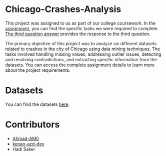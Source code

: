 # Chicago-Crashes-Analysis
This project was assigned to us as part of our college coursework. In the [assignment](https://github.com/Ahmad-AM0/Chicago-Crashes-Analysis/blob/main/Homework.pdf), you can find the specific tasks we were required to complete. [The third question answer](https://github.com/Ahmad-AM0/Chicago-Crashes-Analysis/blob/main/Third%20question%20answer.pdf) provides the response to the third question.

The primary objective of this project was to analyze six different datasets related to crashes in the city of Chicago using data mining techniques. The tasks involved handling missing values, addressing outlier issues, detecting and resolving contradictions, and extracting specific information from the datasets. You can access the complete assignment details to learn more about the project requirements.

# Datasets
You can find the datasets [here](https://drive.google.com/file/d/1s0Q7Jk_C3q-aOfp7tJGuYdKEFByMcDmb/view?usp=drive_link).

# Contributors
- [Ahmad-AM0](https://github.com/Ahmad-AM0)
- [kenan-azd-dev](https://github.com/kenan-azd-dev)
- Hadi Saker
